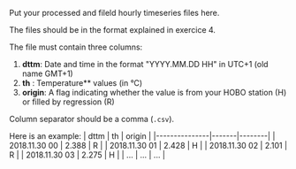 Put your processed and fileld hourly timeseries files here.

The files should be in the format explained in exercice 4.

The file must contain three columns:
1.  **dttm**: Date and time in the format "YYYY.MM.DD HH" in UTC+1 (old name GMT+1)
2.  **th** : Temperature** values (in °C)
3.  **origin**: A flag indicating whether the value is from your HOBO station (H) or filled by regression (R)

Column separator should be a comma (`.csv`). 

Here is an example:
| dttm          | th    | origin |
|---------------|-------|--------|
| 2018.11.30 00 | 2.388 | R      |
| 2018.11.30 01 | 2.428 | H      |
| 2018.11.30 02 | 2.101 | R      |
| 2018.11.30 03 | 2.275 | H      |
| ...           | ...   | ...    |
